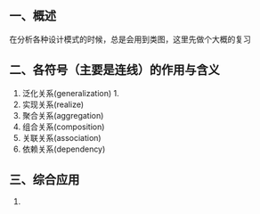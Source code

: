 ## 一、概述
在分析各种设计模式的时候，总是会用到类图，这里先做个大概的复习

## 二、各符号（主要是连线）的作用与含义
1. 泛化关系(generalization)
    1.
1. 实现关系(realize)
1. 聚合关系(aggregation)
1. 组合关系(composition)
1. 关联关系(association)
1. 依赖关系(dependency)

## 三、综合应用
1. 
